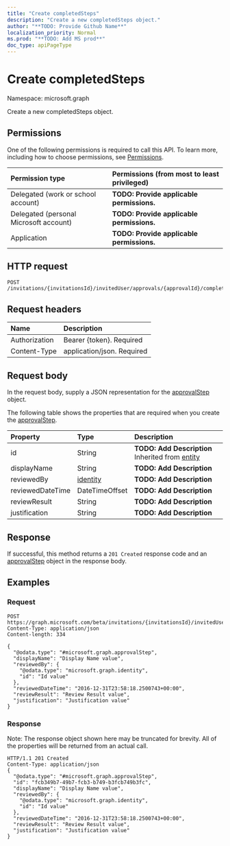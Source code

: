 ```yaml
---
title: "Create completedSteps"
description: "Create a new completedSteps object."
author: "**TODO: Provide Github Name**"
localization_priority: Normal
ms.prod: "**TODO: Add MS prod**"
doc_type: apiPageType
---
```


# Create completedSteps

Namespace: microsoft.graph

Create a new completedSteps object.

## Permissions
One of the following permissions is required to call this API. To learn more, including how to choose permissions, see [Permissions](/concepts/permissions-reference.md).

|Permission type|Permissions (from most to least privileged)|
|:---|:---|
|Delegated (work or school account)|**TODO: Provide applicable permissions.**|
|Delegated (personal Microsoft account)|**TODO: Provide applicable permissions.**|
|Application|**TODO: Provide applicable permissions.**|

## HTTP request
<!-- {
  "blockType": "ignored"
}
-->
``` http
POST /invitations/{invitationsId}/invitedUser/approvals/{approvalId}/completedSteps
```

## Request headers
|Name|Description|
|:---|:---|
|Authorization|Bearer {token}. Required|
|Content-Type|application/json. Required|

## Request body
In the request body, supply a JSON representation for the [approvalStep](../resources/approvalstep.md) object.

The following table shows the properties that are required when you create the [approvalStep](../resources/approvalstep.md).

|Property|Type|Description|
|:---|:---|:---|
|id|String|**TODO: Add Description** Inherited from [entity](../resources/entity.md)|
|displayName|String|**TODO: Add Description**|
|reviewedBy|[identity](../resources/identity.md)|**TODO: Add Description**|
|reviewedDateTime|DateTimeOffset|**TODO: Add Description**|
|reviewResult|String|**TODO: Add Description**|
|justification|String|**TODO: Add Description**|



## Response
If successful, this method returns a `201 Created` response code and an [approvalStep](../resources/approvalstep.md) object in the response body.

## Examples

### Request
<!-- {
  "blockType": "request",
  "name": "create_approvalstep_from_"
}
-->
``` http
POST https://graph.microsoft.com/beta/invitations/{invitationsId}/invitedUser/approvals/{approvalId}/completedSteps
Content-Type: application/json
Content-length: 334

{
  "@odata.type": "#microsoft.graph.approvalStep",
  "displayName": "Display Name value",
  "reviewedBy": {
    "@odata.type": "microsoft.graph.identity",
    "id": "Id value"
  },
  "reviewedDateTime": "2016-12-31T23:58:18.2500743+00:00",
  "reviewResult": "Review Result value",
  "justification": "Justification value"
}
```

### Response
Note: The response object shown here may be truncated for brevity. All of the properties will be returned from an actual call.
<!-- {
  "blockType": "response",
  "truncated": true,
  "@odata.type": "microsoft.graph.approvalstep"
}
-->
``` http
HTTP/1.1 201 Created
Content-Type: application/json
{
  "@odata.type": "#microsoft.graph.approvalStep",
  "id": "fcb349b7-49b7-fcb3-b749-b3fcb749b3fc",
  "displayName": "Display Name value",
  "reviewedBy": {
    "@odata.type": "microsoft.graph.identity",
    "id": "Id value"
  },
  "reviewedDateTime": "2016-12-31T23:58:18.2500743+00:00",
  "reviewResult": "Review Result value",
  "justification": "Justification value"
}
```

